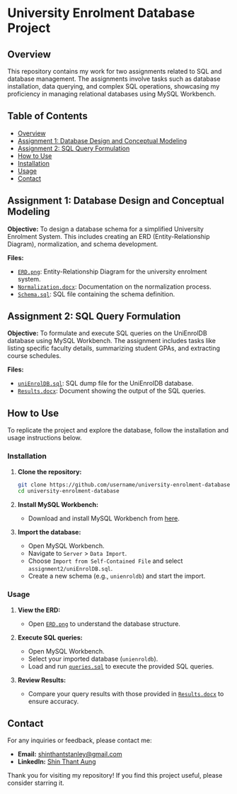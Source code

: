 # University Enrolment Database Project

## Overview

This repository contains my work for two assignments related to SQL and database management. The assignments involve tasks such as database installation, data querying, and complex SQL operations, showcasing my proficiency in managing relational databases using MySQL Workbench.

## Table of Contents

- [Overview](#overview)
- [Assignment 1: Database Design and Conceptual Modeling](#assignment-1-database-design-and-conceptual-modeling)
- [Assignment 2: SQL Query Formulation](#assignment-2-sql-query-formulation)
- [How to Use](#how-to-use)
- [Installation](#installation)
- [Usage](#usage)
- [Contact](#contact)

## Assignment 1: Database Design and Conceptual Modeling

**Objective:** To design a database schema for a simplified University Enrolment System. This includes creating an ERD (Entity-Relationship Diagram), normalization, and schema development.

**Files:**
- [`ERD.png`](Assignment_1_Shin_Thant_Aung.png): Entity-Relationship Diagram for the university enrolment system.
- [`Normalization.docx`](Assignment_1_Shin_Thant_Aung.docx): Documentation on the normalization process.
- [`Schema.sql`](Assignment_1_Shin_Thant_Aung.mwb): SQL file containing the schema definition.

## Assignment 2: SQL Query Formulation

**Objective:** To formulate and execute SQL queries on the UniEnrolDB database using MySQL Workbench. The assignment includes tasks like listing specific faculty details, summarizing student GPAs, and extracting course schedules.

**Files:**
- [`uniEnrolDB.sql`](uniEnrolDB.sql): SQL dump file for the UniEnrolDB database.
- [`Results.docx`](Assignment_2_Shin_Thant_Aung.docx): Document showing the output of the SQL queries.

## How to Use

To replicate the project and explore the database, follow the installation and usage instructions below.

### Installation

1. **Clone the repository:**
    ```bash
    git clone https://github.com/username/university-enrolment-database.git
    cd university-enrolment-database
    ```

2. **Install MySQL Workbench:**
    - Download and install MySQL Workbench from [here](https://dev.mysql.com/downloads/workbench/).

3. **Import the database:**
    - Open MySQL Workbench.
    - Navigate to `Server` > `Data Import`.
    - Choose `Import from Self-Contained File` and select `assignment2/uniEnrolDB.sql`.
    - Create a new schema (e.g., `unienroldb`) and start the import.

### Usage

1. **View the ERD:**
    - Open [`ERD.png`](Assignment_1_Shin_Thant_Aung.png) to understand the database structure.

2. **Execute SQL queries:**
    - Open MySQL Workbench.
    - Select your imported database (`unienroldb`).
    - Load and run [`queries.sql`](uniEnrolDB.sql) to execute the provided SQL queries.

3. **Review Results:**
    - Compare your query results with those provided in [`Results.docx`](Assignment_2_Shin_Thant_Aung.pdf) to ensure accuracy.

## Contact

For any inquiries or feedback, please contact me:

- **Email:** [shinthantstanley@gmail.com](mailto:shinthantstanley@gmail.com)
- **LinkedIn:** [Shin Thant Aung](https://www.linkedin.com/in/shin-thant-aung-882036285/)

Thank you for visiting my repository! If you find this project useful, please consider starring it.
